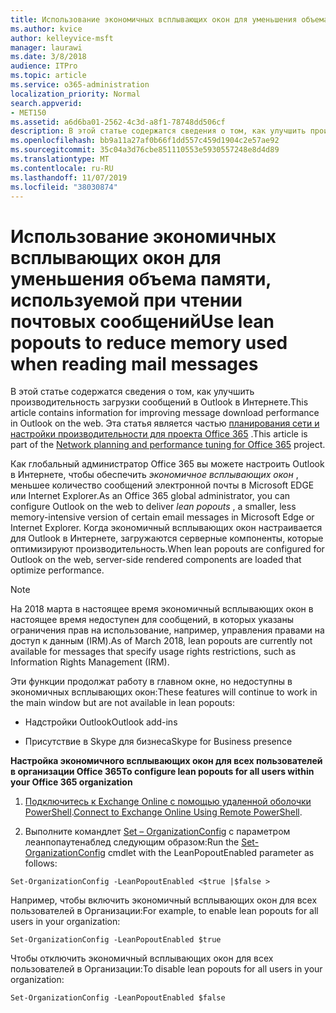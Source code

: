 ```yaml
---
title: Использование экономичных всплывающих окон для уменьшения объема памяти, используемой при чтении почтовых сообщений
ms.author: kvice
author: kelleyvice-msft
manager: laurawi
ms.date: 3/8/2018
audience: ITPro
ms.topic: article
ms.service: o365-administration
localization_priority: Normal
search.appverid:
- MET150
ms.assetid: a6d6ba01-2562-4c3d-a8f1-78748dd506cf
description: В этой статье содержатся сведения о том, как улучшить производительность загрузки сообщений в Outlook в Интернете.
ms.openlocfilehash: bb9a11a27af0b66f1dd557c459d1904c2e57ae92
ms.sourcegitcommit: 35c04a3d76cbe851110553e5930557248e8d4d89
ms.translationtype: MT
ms.contentlocale: ru-RU
ms.lasthandoff: 11/07/2019
ms.locfileid: "38030874"
---
```

# <a name="use-lean-popouts-to-reduce-memory-used-when-reading-mail-messages"></a><span data-ttu-id="4c4c2-103">Использование экономичных всплывающих окон для уменьшения объема памяти, используемой при чтении почтовых сообщений</span><span class="sxs-lookup"><span data-stu-id="4c4c2-103">Use lean popouts to reduce memory used when reading mail messages</span></span>

<span data-ttu-id="4c4c2-104">В этой статье содержатся сведения о том, как улучшить производительность загрузки сообщений в Outlook в Интернете.</span><span class="sxs-lookup"><span data-stu-id="4c4c2-104">This article contains information for improving message download performance in Outlook on the web.</span></span> <span data-ttu-id="4c4c2-105">Эта статья является частью [планирования сети и настройки производительности для проекта Office 365](https://aka.ms/tune) .</span><span class="sxs-lookup"><span data-stu-id="4c4c2-105">This article is part of the [Network planning and performance tuning for Office 365](https://aka.ms/tune) project.</span></span>
   
<span data-ttu-id="4c4c2-106">Как глобальный администратор Office 365 вы можете настроить Outlook в Интернете, чтобы обеспечить *экономичное всплывающих окон* , меньшее количество сообщений электронной почты в Microsoft EDGE или Internet Explorer.</span><span class="sxs-lookup"><span data-stu-id="4c4c2-106">As an Office 365 global administrator, you can configure Outlook on the web to deliver  *lean popouts*  , a smaller, less memory-intensive version of certain email messages in Microsoft Edge or Internet Explorer.</span></span> <span data-ttu-id="4c4c2-107">Когда экономичный всплывающих окон настраивается для Outlook в Интернете, загружаются серверные компоненты, которые оптимизируют производительность.</span><span class="sxs-lookup"><span data-stu-id="4c4c2-107">When lean popouts are configured for Outlook on the web, server-side rendered components are loaded that optimize performance.</span></span> 
  
> [!NOTE]
> <span data-ttu-id="4c4c2-108">На 2018 марта в настоящее время экономичный всплывающих окон в настоящее время недоступен для сообщений, в которых указаны ограничения прав на использование, например, управления правами на доступ к данным (IRM).</span><span class="sxs-lookup"><span data-stu-id="4c4c2-108">As of March 2018, lean popouts are currently not available for messages that specify usage rights restrictions, such as Information Rights Management (IRM).</span></span> 
  
<span data-ttu-id="4c4c2-109">Эти функции продолжат работу в главном окне, но недоступны в экономичных всплывающих окон:</span><span class="sxs-lookup"><span data-stu-id="4c4c2-109">These features will continue to work in the main window but are not available in lean popouts:</span></span>
  
- <span data-ttu-id="4c4c2-110">Надстройки Outlook</span><span class="sxs-lookup"><span data-stu-id="4c4c2-110">Outlook add-ins</span></span>
    
- <span data-ttu-id="4c4c2-111">Присутствие в Skype для бизнеса</span><span class="sxs-lookup"><span data-stu-id="4c4c2-111">Skype for Business presence</span></span>
    
 <span data-ttu-id="4c4c2-112">**Настройка экономичного всплывающих окон для всех пользователей в организации Office 365**</span><span class="sxs-lookup"><span data-stu-id="4c4c2-112">**To configure lean popouts for all users within your Office 365 organization**</span></span>
  
1. <span data-ttu-id="4c4c2-113">[Подключитесь к Exchange Online с помощью удаленной оболочки PowerShell](https://technet.microsoft.com/library/jj984289%28v=exchg.150%29.aspx ).</span><span class="sxs-lookup"><span data-stu-id="4c4c2-113">[Connect to Exchange Online Using Remote PowerShell](https://technet.microsoft.com/library/jj984289%28v=exchg.150%29.aspx ).</span></span>
    
2. <span data-ttu-id="4c4c2-114">Выполните командлет [Set – OrganizationConfig](https://technet.microsoft.com/library/aa997443%28v=exchg.160%29.aspx) с параметром леанпопаутенаблед следующим образом:</span><span class="sxs-lookup"><span data-stu-id="4c4c2-114">Run the [Set-OrganizationConfig](https://technet.microsoft.com/library/aa997443%28v=exchg.160%29.aspx) cmdlet with the LeanPopoutEnabled parameter as follows:</span></span> 
    
  ```
  Set-OrganizationConfig -LeanPopoutEnabled <$true |$false >
  ```

  <span data-ttu-id="4c4c2-115">Например, чтобы включить экономичный всплывающих окон для всех пользователей в Организации:</span><span class="sxs-lookup"><span data-stu-id="4c4c2-115">For example, to enable lean popouts for all users in your organization:</span></span>
    
  ```
  Set-OrganizationConfig -LeanPopoutEnabled $true
  ```

  <span data-ttu-id="4c4c2-116">Чтобы отключить экономичный всплывающих окон для всех пользователей в Организации:</span><span class="sxs-lookup"><span data-stu-id="4c4c2-116">To disable lean popouts for all users in your organization:</span></span>
    
  ```
  Set-OrganizationConfig -LeanPopoutEnabled $false
  ```


